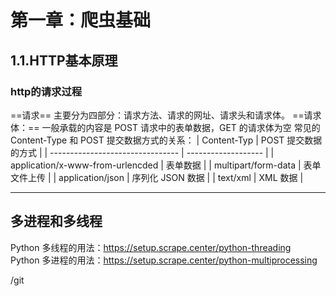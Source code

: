 # 第一章：爬虫基础
## 1.1.HTTP基本原理
### http的请求过程
==请求== 主要分为四部分：请求方法、请求的网址、请求头和请求体。
==请求体：== 一般承载的内容是 POST 请求中的表单数据，GET 的请求体为空
常见的 Content-Type 和 POST 提交数据方式的关系：
| Content-Typ                      | POST 提交数据的方式 |
| -------------------------------- | ------------------- |
| application/x-www-from-urlencded | 表单数据            |
| multipart/form-data              | 表单文件上传        |
| application/json                 | 序列化 JSON 数据    |
| text/xml                         | XML 数据                    |

---
## 多进程和多线程
Python 多线程的用法：<https://setup.scrape.center/python-threading>  
Python 多进程的用法：<https://setup.scrape.center/python-multiprocessing>  

/git